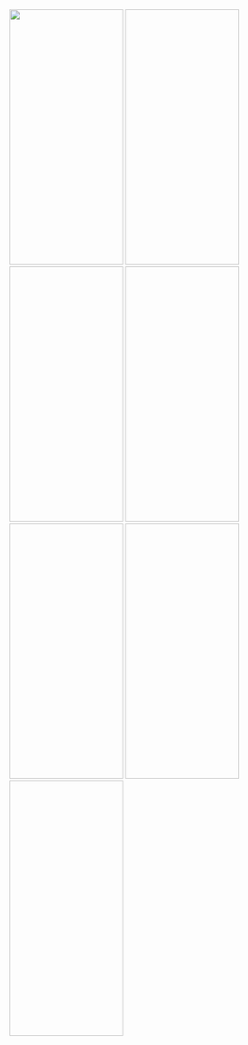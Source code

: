 <img src="https://github.com/user-attachments/assets/4641ca8a-9ce2-4b13-badd-7340ae2be29d" width="200px" height="450">
<img src"https://github.com/user-attachments/assets/a20eef7b-7328-4cab-8999-28457738e163" width="200px" height="450">
<img src"https://github.com/user-attachments/assets/722cbfa8-21ac-42f4-ab3b-0266f685d071" width="200px" height="450">
<img src"https://github.com/user-attachments/assets/1edf8be8-4893-4a69-94cc-bb5938eea917" width="200px" height="450">
<img src"https://github.com/user-attachments/assets/38ec94c8-75e4-4834-91af-6ca24c177d1f" width="200px" height="450">
<img src"https://github.com/user-attachments/assets/ca198a0c-45d1-4250-b1cf-33f5726a5403" width="200px" height="450">
<img src"" width="200px" height="450">

 

